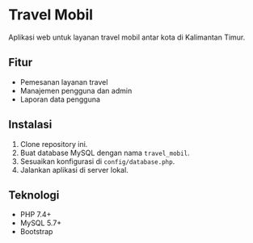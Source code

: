 # Travel Mobil

Aplikasi web untuk layanan travel mobil antar kota di Kalimantan Timur.

## Fitur
- Pemesanan layanan travel
- Manajemen pengguna dan admin
- Laporan data pengguna

## Instalasi
1. Clone repository ini.
2. Buat database MySQL dengan nama `travel_mobil`.
3. Sesuaikan konfigurasi di `config/database.php`.
4. Jalankan aplikasi di server lokal.

## Teknologi
- PHP 7.4+
- MySQL 5.7+
- Bootstrap